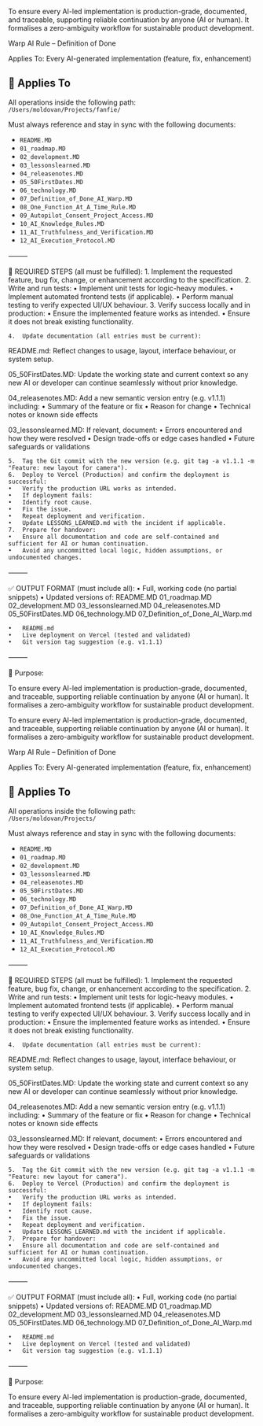 To ensure every AI-led implementation is production-grade, documented, and traceable, supporting reliable continuation by anyone (AI or human). It formalises a zero-ambiguity workflow for sustainable product development.

Warp AI Rule – Definition of Done 

Applies To: Every AI-generated implementation (feature, fix, enhancement)

## 📌 Applies To
All operations inside the following path:  
`/Users/moldovan/Projects/fanfie/`

Must always reference and stay in sync with the following documents:
- `README.MD`
- `01_roadmap.MD`
- `02_development.MD`
- `03_lessonslearned.MD`
- `04_releasenotes.MD`
- `05_50FirstDates.MD`
- `06_technology.MD`
- `07_Definition_of_Done_AI_Warp.MD`
- `08_One_Function_At_A_Time_Rule.MD`
- `09_Autopilot_Consent_Project_Access.MD`
- `10_AI_Knowledge_Rules.MD`
- `11_AI_Truthfulness_and_Verification.MD`
- `12_AI_Execution_Protocol.MD`



⸻

🧾 REQUIRED STEPS (all must be fulfilled):
	1.	Implement the requested feature, bug fix, change, or enhancement according to the specification.
	2.	Write and run tests:
	•	Implement unit tests for logic-heavy modules.
	•	Implement automated frontend tests (if applicable).
	•	Perform manual testing to verify expected UI/UX behaviour.
	3.	Verify success locally and in production:
	•	Ensure the implemented feature works as intended.
	•	Ensure it does not break existing functionality.

	4.	Update documentation (all entries must be current):

README.md:
Reflect changes to usage, layout, interface behaviour, or system setup.

05_50FirstDates.MD:
Update the working state and current context so any new AI or developer can continue seamlessly without prior knowledge.

04_releasenotes.MD:
Add a new semantic version entry (e.g. v1.1.1) including:
	•	Summary of the feature or fix
	•	Reason for change
	•	Technical notes or known side effects

03_lessonslearned.MD:
If relevant, document:
	•	Errors encountered and how they were resolved
	•	Design trade-offs or edge cases handled
	•	Future safeguards or validations

	5.	Tag the Git commit with the new version (e.g. git tag -a v1.1.1 -m "Feature: new layout for camera").
	6.	Deploy to Vercel (Production) and confirm the deployment is successful:
	•	Verify the production URL works as intended.
	•	If deployment fails:
	•	Identify root cause.
	•	Fix the issue.
	•	Repeat deployment and verification.
	•	Update LESSONS_LEARNED.md with the incident if applicable.
	7.	Prepare for handover:
	•	Ensure all documentation and code are self-contained and sufficient for AI or human continuation.
	•	Avoid any uncommitted local logic, hidden assumptions, or undocumented changes.

⸻

✅ OUTPUT FORMAT (must include all):
	•	Full, working code (no partial snippets)
	•	Updated versions of:
README.MD
01_roadmap.MD
02_development.MD
03_lessonslearned.MD
04_releasenotes.MD
05_50FirstDates.MD
06_technology.MD
07_Definition_of_Done_AI_Warp.md

	•	README.md
	•	Live deployment on Vercel (tested and validated)
	•	Git version tag suggestion (e.g. v1.1.1)

⸻

🧠 Purpose:

To ensure every AI-led implementation is production-grade, documented, and traceable, supporting reliable continuation by anyone (AI or human). It formalises a zero-ambiguity workflow for sustainable product development.


To ensure every AI-led implementation is production-grade, documented, and traceable, supporting reliable continuation by anyone (AI or human). It formalises a zero-ambiguity workflow for sustainable product development.

Warp AI Rule – Definition of Done 

Applies To: Every AI-generated implementation (feature, fix, enhancement)

## 📌 Applies To
All operations inside the following path:  
`/Users/moldovan/Projects/`

Must always reference and stay in sync with the following documents:
- `README.MD`
- `01_roadmap.MD`
- `02_development.MD`
- `03_lessonslearned.MD`
- `04_releasenotes.MD`
- `05_50FirstDates.MD`
- `06_technology.MD`
- `07_Definition_of_Done_AI_Warp.MD`
- `08_One_Function_At_A_Time_Rule.MD`
- `09_Autopilot_Consent_Project_Access.MD`
- `10_AI_Knowledge_Rules.MD`
- `11_AI_Truthfulness_and_Verification.MD`
- `12_AI_Execution_Protocol.MD`



⸻

🧾 REQUIRED STEPS (all must be fulfilled):
	1.	Implement the requested feature, bug fix, change, or enhancement according to the specification.
	2.	Write and run tests:
	•	Implement unit tests for logic-heavy modules.
	•	Implement automated frontend tests (if applicable).
	•	Perform manual testing to verify expected UI/UX behaviour.
	3.	Verify success locally and in production:
	•	Ensure the implemented feature works as intended.
	•	Ensure it does not break existing functionality.

	4.	Update documentation (all entries must be current):

README.md:
Reflect changes to usage, layout, interface behaviour, or system setup.

05_50FirstDates.MD:
Update the working state and current context so any new AI or developer can continue seamlessly without prior knowledge.

04_releasenotes.MD:
Add a new semantic version entry (e.g. v1.1.1) including:
	•	Summary of the feature or fix
	•	Reason for change
	•	Technical notes or known side effects

03_lessonslearned.MD:
If relevant, document:
	•	Errors encountered and how they were resolved
	•	Design trade-offs or edge cases handled
	•	Future safeguards or validations

	5.	Tag the Git commit with the new version (e.g. git tag -a v1.1.1 -m "Feature: new layout for camera").
	6.	Deploy to Vercel (Production) and confirm the deployment is successful:
	•	Verify the production URL works as intended.
	•	If deployment fails:
	•	Identify root cause.
	•	Fix the issue.
	•	Repeat deployment and verification.
	•	Update LESSONS_LEARNED.md with the incident if applicable.
	7.	Prepare for handover:
	•	Ensure all documentation and code are self-contained and sufficient for AI or human continuation.
	•	Avoid any uncommitted local logic, hidden assumptions, or undocumented changes.

⸻

✅ OUTPUT FORMAT (must include all):
	•	Full, working code (no partial snippets)
	•	Updated versions of:
README.MD
01_roadmap.MD
02_development.MD
03_lessonslearned.MD
04_releasenotes.MD
05_50FirstDates.MD
06_technology.MD
07_Definition_of_Done_AI_Warp.md

	•	README.md
	•	Live deployment on Vercel (tested and validated)
	•	Git version tag suggestion (e.g. v1.1.1)

⸻

🧠 Purpose:

To ensure every AI-led implementation is production-grade, documented, and traceable, supporting reliable continuation by anyone (AI or human). It formalises a zero-ambiguity workflow for sustainable product development.